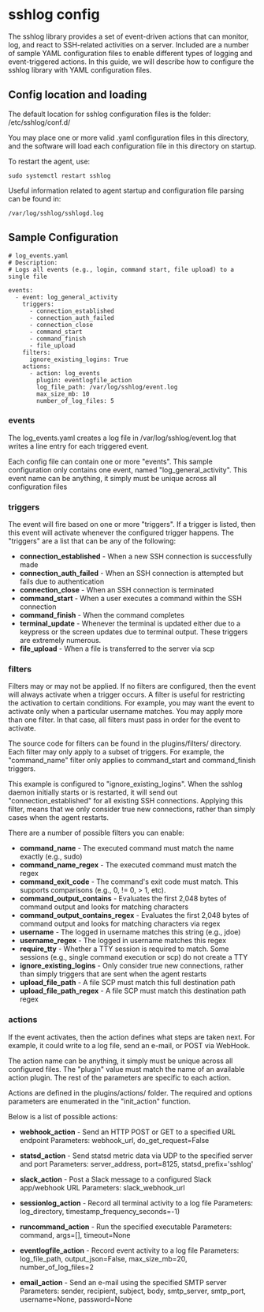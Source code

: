 # sshlog config

The sshlog library provides a set of event-driven actions that can monitor, log, and react to SSH-related activities on a server. Included are a number of sample YAML configuration files to enable different types of logging and event-triggered actions. In this guide, we will describe how to configure the sshlog library with YAML configuration files.

## Config location and loading

The default location for sshlog configuration files is the folder: /etc/sshlog/conf.d/

You may place one or more valid .yaml configuration files in this directory, and the software will load each configuration file in this directory on startup.  

To restart the agent, use:

    sudo systemctl restart sshlog

Useful information related to agent startup and configuration file parsing can be found in:

    /var/log/sshlog/sshlogd.log


## Sample Configuration

	# log_events.yaml
	# Description:
	# Logs all events (e.g., login, command start, file upload) to a single file

	events:
	  - event: log_general_activity
	    triggers:
	      - connection_established
	      - connection_auth_failed
	      - connection_close
	      - command_start
	      - command_finish
	      - file_upload
	    filters:
	      ignore_existing_logins: True
	    actions:
	      - action: log_events
	        plugin: eventlogfile_action
	        log_file_path: /var/log/sshlog/event.log
	        max_size_mb: 10
	        number_of_log_files: 5

### events

The log_events.yaml creates a log file in /var/log/sshlog/event.log that writes a line entry for each triggered event.  

Each config file can contain one or more "events".  This sample configuration only contains one event, named "log_general_activity".  This event name can be anything, it simply must be unique across all configuration files

### triggers

The event will fire based on one or more "triggers".  If a trigger is listed, then this event will activate whenever the configured trigger happens.  The "triggers" are a list that can be any of the following:

  - **connection_established** - When a new SSH connection is successfully made
  - **connection_auth_failed** - When an SSH connection is attempted but fails due to authentication
  - **connection_close** - When an SSH connection is terminated
  - **command_start** - When a user executes a command within the SSH connection
  - **command_finish** - When the command completes
  - **terminal_update** - Whenever the terminal is updated either due to a keypress or the screen updates due to terminal output.  These triggers are extremely numerous.
  - **file_upload** - When a file is transferred to the server via scp


### filters

Filters may or may not be applied.  If no filters are configured, then the event will always activate when a trigger occurs.  A filter is useful for restricting the activation to certain conditions.  For example, you may want the event to activate only when a particular username matches.  You may apply more than one filter.  In that case, all filters must pass in order for the event to activate.

The source code for filters can be found in the plugins/filters/ directory.  Each filter may only apply to a subset of triggers.  For example, the "command_name" filter only applies to command_start and command_finish triggers.

This example is configured to "ignore_existing_logins".  When the sshlog daemon initially starts or is restarted, it will send out "connection_established" for all existing SSH connections.  Applying this filter, means that we only consider true new connections, rather than simply cases when the agent restarts.

There are a number of possible filters you can enable:

  - **command_name** - The executed command must match the name exactly (e.g., sudo)
  - **command_name_regex** - The executed command must match the regex
  - **command_exit_code** - The command's exit code must match.  This supports comparisons (e.g., 0, != 0, > 1, etc).
  - **command_output_contains** - Evaluates the first 2,048 bytes of command output and looks for matching characters
  - **command_output_contains_regex** - Evaluates the first 2,048 bytes of command output and looks for matching characters via regex
  - **username** - The logged in username matches this string (e.g., jdoe)
  - **username_regex** - The logged in username matches this regex
  - **require_tty** - Whether a TTY session is required to match.  Some sessions (e.g., single command execution or scp) do not create a TTY
  - **ignore_existing_logins** - Only consider true new connections, rather than simply triggers that are sent when the agent restarts
  - **upload_file_path** - A file SCP must match this full destination path
  - **upload_file_path_regex** - A file SCP must match this destination path regex

### actions

If the event activates, then the action defines what steps are taken next.  For example, it could write to a log file, send an e-mail, or POST via WebHook.

The action name can be anything, it simply must be unique across all configured files.  The "plugin" value must match the name of an available action plugin.  The rest of the parameters are specific to each action.

Actions are defined in the plugins/actions/ folder.  The required and options parameters are enumerated in the "init_action" function.

Below is a list of possible actions:

  - **webhook_action** - Send an HTTP POST or GET to a specified URL endpoint
    Parameters: webhook_url, do_get_request=False

  - **statsd_action** - Send statsd metric data via UDP to the specified server and port
    Parameters: server_address, port=8125, statsd_prefix='sshlog'

  - **slack_action** - Post a Slack message to a configured Slack app/webhook URL
    Parameters: slack_webhook_url

  - **sessionlog_action** - Record all terminal activity to a log file
    Parameters: log_directory, timestamp_frequency_seconds=-1)

  - **runcommand_action** - Run the specified executable
    Parameters: command, args=[], timeout=None

  - **eventlogfile_action** - Record event activity to a log file
    Parameters: log_file_path, output_json=False, max_size_mb=20, number_of_log_files=2

  - **email_action** - Send an e-mail using the specified SMTP server
    Parameters: sender, recipient, subject, body, smtp_server, smtp_port, username=None, password=None

